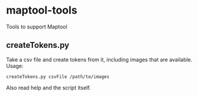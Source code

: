 # maptool-tools
Tools to support Maptool

## createTokens.py

Take a csv file and create tokens from it, including images that are available. Usage:

``createTokens.py csvFile /path/to/images``

Also read help and the script itself.
